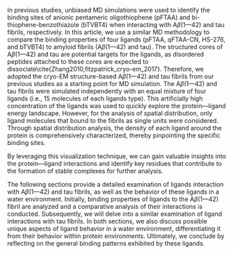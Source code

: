 
In previous studies, unbiased MD simulations were used to identify the binding sites of anionic pentameric oligothiophene (pFTAA) and bi-thiophene-benzothiazole (bTVBT4) when interacting with A$\beta$(1––42) and tau fibrils, respectively. In this article, we use a similar MD methodology to compare the binding properties of four ligands (pFTAA, qFTAA-CN, HS-276, and bTVBT4) to amyloid fibrils (A$\beta$(1––42) and tau). The structured cores of A$\beta$(1––42) and tau are potential targets for the ligands, as disordered peptides attached to these cores are expected to dissociate\cite{Zhang2010,fitzpatrick_cryo-em_2017}. Therefore, we adopted the cryo-EM structure-based A$\beta$(1––42) and tau fibrils from our previous studies as a starting point for MD simulation. The A$\beta$(1––42) and tau fibrils were simulated independently with an equal mixture of four ligands (i.e., 15 molecules of each ligands type). This artificially high concentration of the ligands was used to quickly explore the protein––ligand energy landscape. However, for the analysis of spatial distribution, only ligand molecules that bound to the fibrils as single units were considered. Through spatial distribution analysis, the density of each ligand around the protein is comprehensively characterized, thereby pinpointing the specific binding sites.


By leveraging this visualization technique, we can gain valuable insights into the protein––ligand interactions and identify key residues that contribute to the formation of stable complexes for further analysis.

The following sections provide a detailed examination of ligands interaction with A$\beta$(1––42) and tau fibrils, as well as the behavior of these ligands in a water environment. Initially,  binding properties of ligands to the A$\beta$(1––42) fibril are analyzed and  a comparative analysis of their interactions is conducted. Subsequently, we will delve into a similar examination of ligand interactions with tau fibrils. In both sections, we also discuss possible unique aspects of ligand behavior in a water environment, differentiating it from their behavior within protein environments. Ultimately, we conclude by reflecting on the general binding patterns exhibited by these ligands.  
